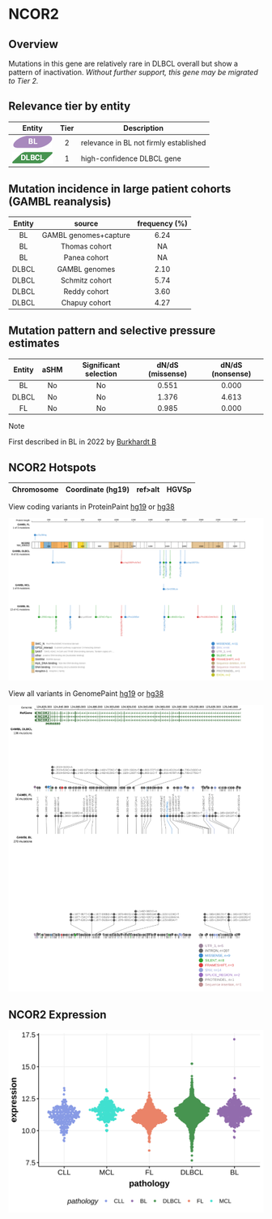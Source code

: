 # NCOR2
## Overview
Mutations in this gene are relatively rare in DLBCL overall but show a pattern of inactivation. *Without further support, this gene may be migrated to Tier 2.*

## Relevance tier by entity

|Entity|Tier|Description                           |
|:------:|:----:|--------------------------------------|
|![BL](images/icons/BL_tier2.png)    |2   |relevance in BL not firmly established|
|![DLBCL](images/icons/DLBCL_tier1.png) |1   |high-confidence DLBCL gene            |

## Mutation incidence in large patient cohorts (GAMBL reanalysis)

|Entity|source               |frequency (%)|
|:------:|:---------------------:|:-------------:|
|BL    |GAMBL genomes+capture|6.24         |
|BL    |Thomas cohort        |  NA         |
|BL    |Panea cohort         |  NA         |
|DLBCL |GAMBL genomes        |2.10         |
|DLBCL |Schmitz cohort       |5.74         |
|DLBCL |Reddy cohort         |3.60         |
|DLBCL |Chapuy cohort        |4.27         |

## Mutation pattern and selective pressure estimates

|Entity|aSHM|Significant selection|dN/dS (missense)|dN/dS (nonsense)|
|:------:|:----:|:---------------------:|:----------------:|:----------------:|
|BL    |No  |No                   |0.551           |0.000           |
|DLBCL |No  |No                   |1.376           |4.613           |
|FL    |No  |No                   |0.985           |0.000           |


> [!NOTE]
> First described in BL in 2022 by [Burkhardt B](https://pubmed.ncbi.nlm.nih.gov/35794096)


 ## NCOR2 Hotspots

| Chromosome |Coordinate (hg19) | ref>alt | HGVSp | 
 | :---:| :---: | :--: | :---: |

View coding variants in ProteinPaint [hg19](https://morinlab.github.io/LLMPP/GAMBL/NCOR2_protein.html)  or [hg38](https://morinlab.github.io/LLMPP/GAMBL/NCOR2_protein_hg38.html)

![image](images/proteinpaint/NCOR2_NM_006312.svg)

View all variants in GenomePaint [hg19](https://morinlab.github.io/LLMPP/GAMBL/NCOR2.html)  or [hg38](https://morinlab.github.io/LLMPP/GAMBL/NCOR2_hg38.html)

![image](images/proteinpaint/NCOR2.svg)

## NCOR2 Expression
![image](images/gene_expression/NCOR2_by_pathology.svg)

<!-- FLAGGED FOR TIER 2 -->
<!-- ORIGIN: schmitzBurkittLymphomaPathogenesis2012 -->
<!-- MZL: spinaGeneticsNodalMarginal2016b -->
<!-- BL: schmitzBurkittLymphomaPathogenesis2012 -->
<!-- BL: schmitzBurkittLymphomaPathogenesis2012 -->
